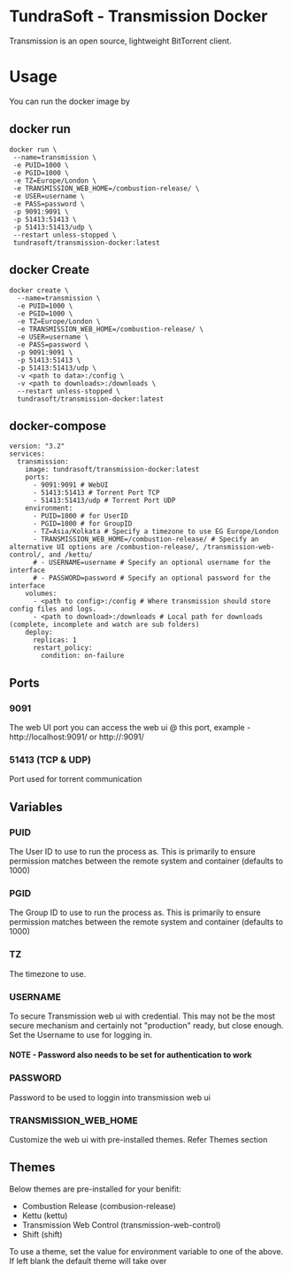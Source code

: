 # TundraSoft - Transmission Docker

Transmission is an open source, lightweight BitTorrent client.

# Usage

You can run the docker image by

## docker run

```
docker run \
 --name=transmission \
 -e PUID=1000 \
 -e PGID=1000 \
 -e TZ=Europe/London \
 -e TRANSMISSION_WEB_HOME=/combustion-release/ \
 -e USER=username \
 -e PASS=password \
 -p 9091:9091 \
 -p 51413:51413 \
 -p 51413:51413/udp \
 --restart unless-stopped \
 tundrasoft/transmission-docker:latest
```

## docker Create

```
docker create \
  --name=transmission \
  -e PUID=1000 \
  -e PGID=1000 \
  -e TZ=Europe/London \
  -e TRANSMISSION_WEB_HOME=/combustion-release/ \
  -e USER=username \
  -e PASS=password \
  -p 9091:9091 \
  -p 51413:51413 \
  -p 51413:51413/udp \
  -v <path to data>:/config \
  -v <path to downloads>:/downloads \
  --restart unless-stopped \
  tundrasoft/transmission-docker:latest
```

## docker-compose

```
version: "3.2"
services:
  transmission:
    image: tundrasoft/transmission-docker:latest
    ports:
      - 9091:9091 # WebUI
      - 51413:51413 # Torrent Port TCP
      - 51413:51413/udp # Torrent Port UDP
    environment:
      - PUID=1000 # for UserID
      - PGID=1000 # for GroupID
      - TZ=Asia/Kolkata # Specify a timezone to use EG Europe/London
      - TRANSMISSION_WEB_HOME=/combustion-release/ # Specify an alternative UI options are /combustion-release/, /transmission-web-control/, and /kettu/
      # - USERNAME=username # Specify an optional username for the interface
      # - PASSWORD=password # Specify an optional password for the interface
    volumes:
      - <path to config>:/config # Where transmission should store config files and logs.
      - <path to download>:/downloads # Local path for downloads (complete, incomplete and watch are sub folders)
    deploy:
      replicas: 1
      restart_policy:
        condition: on-failure
```

## Ports

### 9091

The web UI port you can access the web ui @ this port, example - http://localhost:9091/ or http://<IP ADDRESS>:9091/

### 51413 (TCP & UDP)

Port used for torrent communication

## Variables

### PUID

The User ID to use to run the process as. This is primarily to ensure permission matches between the remote system and container (defaults to 1000)

### PGID

The Group ID to use to run the process as. This is primarily to ensure permission matches between the remote system and container (defaults to 1000)

### TZ

The timezone to use.

### USERNAME

To secure Transmission web ui with credential. This may not be the most secure mechanism and certainly not "production" ready, but close enough.
Set the Username to use for logging in.

#### NOTE - Password also needs to be set for authentication to work

### PASSWORD

Password to be used to loggin into transmission web ui

### TRANSMISSION_WEB_HOME

Customize the web ui with pre-installed themes. Refer Themes section

## Themes

Below themes are pre-installed for your benifit:

- Combustion Release (combusion-release)
- Kettu (kettu)
- Transmission Web Control (transmission-web-control)
- Shift (shift)

To use a theme, set the value for environment variable to one of the above. If left blank the default theme will take over
